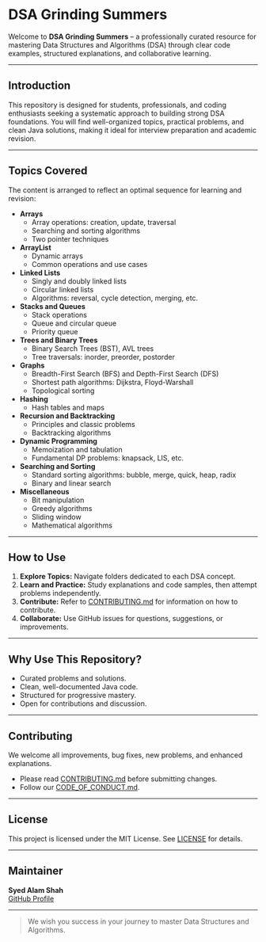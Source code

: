 # DSA Grinding Summers

Welcome to **DSA Grinding Summers** – a professionally curated resource for mastering Data Structures and Algorithms (DSA) through clear code examples, structured explanations, and collaborative learning.

---

## Introduction

This repository is designed for students, professionals, and coding enthusiasts seeking a systematic approach to building strong DSA foundations. You will find well-organized topics, practical problems, and clean Java solutions, making it ideal for interview preparation and academic revision.

---

## Topics Covered

The content is arranged to reflect an optimal sequence for learning and revision:

- **Arrays**
  - Array operations: creation, update, traversal
  - Searching and sorting algorithms
  - Two pointer techniques
- **ArrayList**
  - Dynamic arrays
  - Common operations and use cases
- **Linked Lists**
  - Singly and doubly linked lists
  - Circular linked lists
  - Algorithms: reversal, cycle detection, merging, etc.
- **Stacks and Queues**
  - Stack operations
  - Queue and circular queue
  - Priority queue
- **Trees and Binary Trees**
  - Binary Search Trees (BST), AVL trees
  - Tree traversals: inorder, preorder, postorder
- **Graphs**
  - Breadth-First Search (BFS) and Depth-First Search (DFS)
  - Shortest path algorithms: Dijkstra, Floyd-Warshall
  - Topological sorting
- **Hashing**
  - Hash tables and maps
- **Recursion and Backtracking**
  - Principles and classic problems
  - Backtracking algorithms
- **Dynamic Programming**
  - Memoization and tabulation
  - Fundamental DP problems: knapsack, LIS, etc.
- **Searching and Sorting**
  - Standard sorting algorithms: bubble, merge, quick, heap, radix
  - Binary and linear search
- **Miscellaneous**
  - Bit manipulation
  - Greedy algorithms
  - Sliding window
  - Mathematical algorithms

---

## How to Use

1. **Explore Topics:** Navigate folders dedicated to each DSA concept.
2. **Learn and Practice:** Study explanations and code samples, then attempt problems independently.
3. **Contribute:** Refer to [CONTRIBUTING.md](CONTRIBUTING.md) for information on how to contribute.
4. **Collaborate:** Use GitHub issues for questions, suggestions, or improvements.

---

## Why Use This Repository?

- Curated problems and solutions.
- Clean, well-documented Java code.
- Structured for progressive mastery.
- Open for contributions and discussion.

---

## Contributing

We welcome all improvements, bug fixes, new problems, and enhanced explanations.

- Please read [CONTRIBUTING.md](CONTRIBUTING.md) before submitting changes.
- Follow our [CODE_OF_CONDUCT.md](CODE_OF_CONDUCT.md).

---

## License

This project is licensed under the MIT License. See [LICENSE](LICENSE) for details.

---

## Maintainer

**Syed Alam Shah**  
[GitHub Profile](https://github.com/syedalamshah)

---

> We wish you success in your journey to master Data Structures and Algorithms.